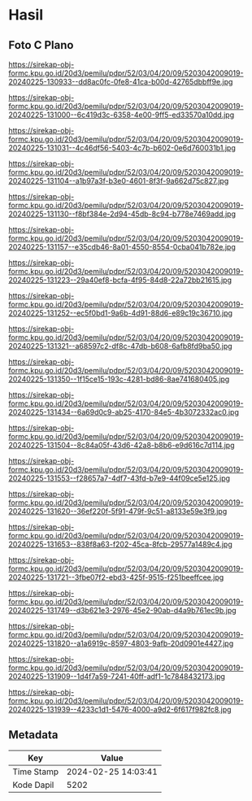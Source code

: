 # Hasil

## Foto C Plano

https://sirekap-obj-formc.kpu.go.id/20d3/pemilu/pdpr/52/03/04/20/09/5203042009019-20240225-130933--dd8ac0fc-0fe8-41ca-b00d-42765dbbff9e.jpg

https://sirekap-obj-formc.kpu.go.id/20d3/pemilu/pdpr/52/03/04/20/09/5203042009019-20240225-131000--6c419d3c-6358-4e00-9ff5-ed33570a10dd.jpg

https://sirekap-obj-formc.kpu.go.id/20d3/pemilu/pdpr/52/03/04/20/09/5203042009019-20240225-131031--4c46df56-5403-4c7b-b602-0e6d760031b1.jpg

https://sirekap-obj-formc.kpu.go.id/20d3/pemilu/pdpr/52/03/04/20/09/5203042009019-20240225-131104--a1b97a3f-b3e0-4601-8f3f-9a662d75c827.jpg

https://sirekap-obj-formc.kpu.go.id/20d3/pemilu/pdpr/52/03/04/20/09/5203042009019-20240225-131130--f8bf384e-2d94-45db-8c94-b778e7469add.jpg

https://sirekap-obj-formc.kpu.go.id/20d3/pemilu/pdpr/52/03/04/20/09/5203042009019-20240225-131157--e35cdb46-8a01-4550-8554-0cba041b782e.jpg

https://sirekap-obj-formc.kpu.go.id/20d3/pemilu/pdpr/52/03/04/20/09/5203042009019-20240225-131223--29a40ef8-bcfa-4f95-84d8-22a72bb21615.jpg

https://sirekap-obj-formc.kpu.go.id/20d3/pemilu/pdpr/52/03/04/20/09/5203042009019-20240225-131252--ec5f0bd1-9a6b-4d91-88d6-e89c19c36710.jpg

https://sirekap-obj-formc.kpu.go.id/20d3/pemilu/pdpr/52/03/04/20/09/5203042009019-20240225-131321--a68597c2-df8c-47db-b608-6afb8fd9ba50.jpg

https://sirekap-obj-formc.kpu.go.id/20d3/pemilu/pdpr/52/03/04/20/09/5203042009019-20240225-131350--1f15ce15-193c-4281-bd86-8ae741680405.jpg

https://sirekap-obj-formc.kpu.go.id/20d3/pemilu/pdpr/52/03/04/20/09/5203042009019-20240225-131434--6a69d0c9-ab25-4170-84e5-4b3072332ac0.jpg

https://sirekap-obj-formc.kpu.go.id/20d3/pemilu/pdpr/52/03/04/20/09/5203042009019-20240225-131504--8c84a05f-43d6-42a8-b8b6-e9d616c7d114.jpg

https://sirekap-obj-formc.kpu.go.id/20d3/pemilu/pdpr/52/03/04/20/09/5203042009019-20240225-131553--f28657a7-4df7-43fd-b7e9-44f09ce5e125.jpg

https://sirekap-obj-formc.kpu.go.id/20d3/pemilu/pdpr/52/03/04/20/09/5203042009019-20240225-131620--36ef220f-5f91-479f-9c51-a8133e59e3f9.jpg

https://sirekap-obj-formc.kpu.go.id/20d3/pemilu/pdpr/52/03/04/20/09/5203042009019-20240225-131653--838f8a63-f202-45ca-8fcb-29577a1489c4.jpg

https://sirekap-obj-formc.kpu.go.id/20d3/pemilu/pdpr/52/03/04/20/09/5203042009019-20240225-131721--3fbe07f2-ebd3-425f-9515-f251beeffcee.jpg

https://sirekap-obj-formc.kpu.go.id/20d3/pemilu/pdpr/52/03/04/20/09/5203042009019-20240225-131749--d3b621e3-2976-45e2-90ab-d4a9b761ec9b.jpg

https://sirekap-obj-formc.kpu.go.id/20d3/pemilu/pdpr/52/03/04/20/09/5203042009019-20240225-131820--a1a6919c-8597-4803-9afb-20d0901e4427.jpg

https://sirekap-obj-formc.kpu.go.id/20d3/pemilu/pdpr/52/03/04/20/09/5203042009019-20240225-131909--1d4f7a59-7241-40ff-adf1-1c7848432173.jpg

https://sirekap-obj-formc.kpu.go.id/20d3/pemilu/pdpr/52/03/04/20/09/5203042009019-20240225-131939--4233c1d1-5476-4000-a9d2-6f617f982fc8.jpg


## Metadata

| Key        | Value               |
| ---------- | ------------------- |
| Time Stamp | 2024-02-25 14:03:41 |
| Kode Dapil | 5202                |



